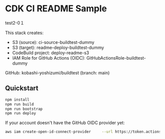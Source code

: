 # CDK CI README Sample

test2-0１

This stack creates:
- S3 (source): ci-source-buildtest-dummy
- S3 (target): readme-deploy-buildtest-dummy
- CodeBuild project: deploy-readme-s3
- IAM Role for GitHub Actions (OIDC): GitHubActionsRole-buildtest-dummy

GitHub: kobashi-yoshizumi/buildtest (branch: main)

## Quickstart
```bash
npm install
npm run build
npm run bootstrap
npm run deploy
```

If your account doesn't have the GitHub OIDC provider yet:
```bash
aws iam create-open-id-connect-provider     --url https://token.actions.githubusercontent.com     --client-id-list sts.amazonaws.com     --thumbprint-list 6938fd4d98bab03faadb97b34396831e3780aea1
```
